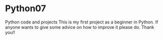# Python07
Python code and projects 
This is my first project as a beginner in Python. If anyone wants to give some advice on how to improve it please do.
Thank you!!
